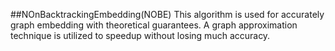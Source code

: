 ##NOnBacktrackingEmbedding(NOBE)
This algorithm is used for accurately graph embedding with theoretical guarantees.
A graph approximation technique is utilized to speedup without losing much accuracy.
